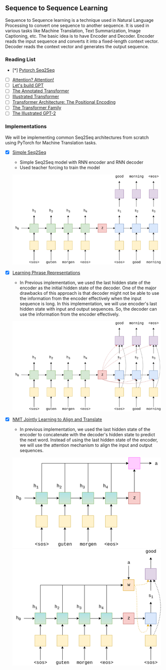 ## Sequence to Sequence Learning
Sequence to Sequence learning is a technique used in Natural Language Processing to convert one sequence to another sequence. It is used in various tasks like Machine Translation, Text Summarization, Image Captioning, etc. The basic idea is to have Encoder and Decoder. Encoder reads the input sequence and converts it into a fixed-length context vector. Decoder reads the context vector and generates the output sequence.

### Reading List
- [*] [Pytorch Seq2Seq](https://github.com/bentrevett/pytorch-seq2seq/tree/main)
- [ ] [Attention? Attention!](https://lilianweng.github.io/posts/2018-06-24-attention/)
- [ ] [Let's build GPT](https://www.youtube.com/watch?v=kCc8FmEb1nY)
- [ ] [The Annotated Transformer](https://nlp.seas.harvard.edu/2018/04/03/attention.html)
- [ ] [Illustrated Transformer](http://jalammar.github.io/illustrated-transformer/)
- [ ] [Transformer Architecture: The Positional Encoding](https://kazemnejad.com/blog/transformer_architecture_positional_encoding/)
- [ ] [The Transformer Family](https://lilianweng.github.io/lil-log/2020/04/07/the-transformer-family.html)
- [ ] [The Illustrated GPT-2](http://jalammar.github.io/illustrated-gpt2/)

### Implementations
We will be implementing common Seq2Seq architectures from scratch using PyTorch for Machine Translation tasks.

- [x] [Simple Seq2Seq](/src/seq2seq/01_seq2seq.py)
    - Simple Seq2Seq model with RNN encoder and RNN decoder
    - Used teacher forcing to train the model

    ![Simple Seq2Seq](/assets/images/seq2seq1.png)
- [x] [Learning Phrase Representations](/src/seq2seq/02_seq2seq_learning_phrase_representations.py)
    - In Previous implementation, we used the last hidden state of the encoder as the initial hidden state of the decoder.
One of the major drawbacks of this approach is that decoder might not be able to use the information from the encoder effectively when the input sequence is long.
In this implementation, we will use encoder's last hidden state with input and output sequences. So, the decoder can use the information from the encoder effectively.

    ![Simple Seq2Seq](/assets/images/seq2seq7.png)
- [x] [NMT Jointly Learning to Align and Translate](/src/seq2seq/03_seq2seq_nmt_jointly_learning_to_align.py)
    - In previous implementation, we used the last hidden state of the encoder to concatenate with the decoder's hidden state to predict the next word. 
Instead of using the last hidden state of the encoder, we will use the attention mechanism to align the input and output sequences.

    ![Encoder](/assets/images/seq2seq9.png)
    ![Decoder](/assets/images/seq2seq10.png)

